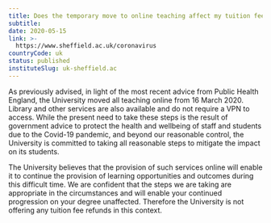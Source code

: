 ```yaml
---
title: Does the temporary move to online teaching affect my tuition fees?
subtitle: 
date: 2020-05-15
link: >-
  https://www.sheffield.ac.uk/coronavirus
countryCode: uk
status: published
instituteSlug: uk-sheffield.ac
---
```

As previously advised, in light of the most recent advice from Public Health England, the University moved all teaching online from 16 March 2020. Library and other services are also available and do not require a VPN to access. While the present need to take these steps is the result of government advice to protect the health and wellbeing of staff and students due to the Covid-19 pandemic, and beyond our reasonable control, the University is committed to taking all reasonable steps to mitigate the impact on its students.

The University believes that the provision of such services online will enable it to continue the provision of learning opportunities and outcomes during this difficult time. We are confident that the steps we are taking are appropriate in the circumstances and will enable your continued progression on your degree unaffected. Therefore the University is not offering any tuition fee refunds in this context.
